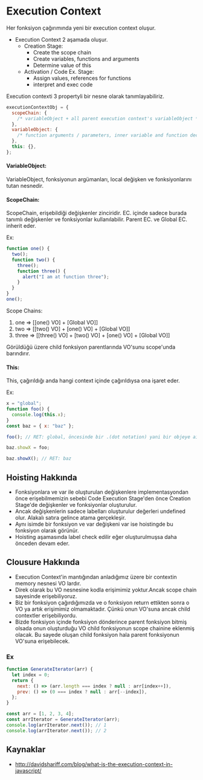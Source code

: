 # Execution Context

Her fonksiyon çağırımında yeni bir execution context oluşur.

- Execution Context 2 aşamada oluşur.
  - Creation Stage:
    - Create the scope chain
    - Create variables, functions and arguments
    - Determine value of this
  - Activation / Code Ex. Stage:
    - Assign values, references for functions
    - interpret and exec code

Execution contexti 3 propertyli bir nesne olarak tanımlayabiliriz.

```js
executionContextObj = {
  scopeChain: {
    /* variableObject + all parent execution context's variableObject */
  },
  variableObject: {
    /* function arguments / parameters, inner variable and function declarations */
  },
  this: {},
};
```

#### VariableObject:

VariableObject, fonksiyonun argümanları, local değişken ve fonksiyonlarını tutan nesnedir.

#### ScopeChain:

ScopeChain, erişebildiği değişkenler zinciridir. EC. içinde sadece burada tanımlı değişkenler ve fonksiyonlar kullanılabilir. Parent EC. ve Global EC. inherit eder.

Ex:

```js
function one() {
  two();
  function two() {
    three();
    function three() {
      alert("I am at function three");
    }
  }
}
one();
```

Scope Chains:

1. one => [[one() VO] + [Global VO]]
2. two => [[two() VO] + [one() VO] + [Global VO]]
3. three => [[three() VO] + [two() VO] + [one() VO] + [Global VO]]

Görüldüğü üzere child fonksiyon parentlarında VO'sunu scope'unda barındırır.

#### This:

This, çağırıldığı anda hangi context içinde çağırıldıysa ona işaret eder.

Ex:

```js
x = "global";
function foo() {
  console.log(this.x);
}
const baz = { x: "baz" };

foo(); // RET: global, öncesinde bir .(dot notation) yani bir objeye ait olmadığı için this, global execution contexte işaret eder.

baz.showX = foo;

baz.showX(); // RET: baz
```

## Hoisting Hakkında

- Fonksiyonlara ve var ile oluşturulan değişkenlere implementasyondan önce erişebilmemizin sebebi Code Execution Stage'den önce Creation Stage'de değişkenler ve fonksiyonlar oluşturulur.
- Ancak değişkenlerin sadece labelları oluşturulur değerleri undefined olur. Alakalı satıra gelince atama gerçekleşir.
- Aynı isimde bir fonksiyon ve var değişkeni var ise hoistingde bu fonksiyon olarak görünür.
- Hoisting aşamasında label check edilir eğer oluşturulmuşsa daha önceden devam eder.

## Clousure Hakkında

- Execution Context'in mantığından anladığımız üzere bir contextin memory nesnesi VO lardır.
- Direk olarak bu VO nesnesine kodla erişimimiz yoktur.Ancak scope chain sayesinde erişebiliyoruz.
- Biz bir fonksiyon çağırdığımızda ve o fonksiyon return ettikten sonra o VO ya artık erişimimiz olmamaktadır. Çünkü onun VO'suna ancak child contextler erişebiliyordu.
- Bizde fonksiyon içinde fonksiyon dönderince parent fonksiyon bitmiş olsada onun oluşturduğu VO child fonksiyonun scope chainine eklenmiş olacak. Bu sayede oluşan child fonksiyon hala parent fonksiyonun VO'suna erişebilecek.

### Ex

```js
function GenerateIterator(arr) {
  let index = 0;
  return {
    next: () => (arr.length === index ? null : arr[index++]),
    prev: () => (0 === index ? null : arr[--index]),
  };
}

const arr = [1, 2, 3, 4];
const arrIterator = GenerateIterator(arr);
console.log(arrIterator.next()); // 1
console.log(arrIterator.next()); // 2
```

## Kaynaklar

- http://davidshariff.com/blog/what-is-the-execution-context-in-javascript/
